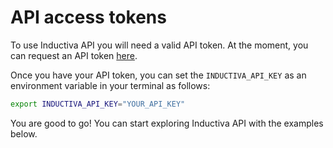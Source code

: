 # API access tokens

To use Inductiva API you will need a valid API token. At the moment, you can 
request an API token [here](https://docs.google.com/forms/d/e/1FAIpQLSflytIIwzaBE_ZzoRloVm3uTo1OQCH6Cqhw3bhFVnC61s7Wmw/viewform). 

Once you have your API token, you can set the `INDUCTIVA_API_KEY` as
an environment variable in your terminal as follows:

```bash
export INDUCTIVA_API_KEY="YOUR_API_KEY"
```

You are good to go! You can start exploring Inductiva API with the examples below.